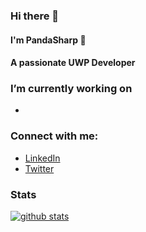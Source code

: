 ### Hi there 👋
#### I'm PandaSharp 🐼
#### A passionate UWP Developer

### I’m currently working on
- 

### Connect with me:
- [LinkedIn](https://www.linkedin.com/in/emilianomagliocca/)
- [Twitter](https://twitter.com/PandaSharp_)

### Stats

[![github stats](https://github-readme-stats.vercel.app/api?username=Panda-Sharp)](https://github.com/Panda-Sharp)

<!--
[![github stats](https://github-readme-stats.vercel.app/api/top-langs?username=Panda-Sharp)](https://github.com/Panda-Sharp)
-->
